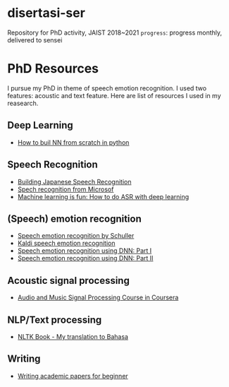 # disertasi-ser
Repository for PhD activity, JAIST 2018~2021
`progress`: progress monthly, delivered to sensei

# PhD Resources
I pursue my PhD in theme of speech emotion recognition. I used two features: acoustic and text feature. 
Here are list of resources I used in my reasearch.

## Deep Learning
- [How to buil NN from scratch in python](https://towardsdatascience.com/how-to-build-your-own-neural-network-from-scratch-in-python-68998a08e4f6)

## Speech Recognition
- [Building Japanese Speech Recognition](https://medium.com/@kouohhashi/speech-recognition-for-japanese-87a6c4fdd714)
- [Spech recognition from Microsof](https://courses.edx.org/courses/course-v1:Microsoft+DEV287x+1T2019/course/)
- [Machine learning is fun: How to do ASR with deep learning](https://medium.com/@ageitgey/machine-learning-is-fun-part-6-how-to-do-speech-recognition-with-deep-learning-28293c162f7a)

## (Speech) emotion recognition
- [Speech emotion recognition by Schuller](https://cacm.acm.org/magazines/2018/5/227191-speech-emotion-recognition/fulltext)
- [Kaldi speech emotion recognition](https://gogyzzz.github.io/2017/03/01/emotion-recognition-using-GMMHMM-in-kaldi.html)
- [Speech emotion recognition using DNN: Part I](https://medium.com/@raihanh93/speech-emotion-recognition-using-deep-neural-network-part-i-68edb5921229)
- [Speech emotion recognition using DNN: Part II](https://medium.com/@raihanh93/speech-emotion-recognition-using-deep-neural-network-part-ii-4189273f3e2a)

## Acoustic signal processing
- [Audio and Music Signal Processing Course in Coursera](https://courses.edx.org/courses/course-v1:Microsoft+DEV287x+1T2019/course/)

## NLP/Text processing
- [NLTK Book - My translation to Bahasa](https://bagustris.github.io/nlp-python/)

## Writing
- [Writing academic papers for beginner](https://academic.oup.com/intqhc/article/16/3/191/1814554)
